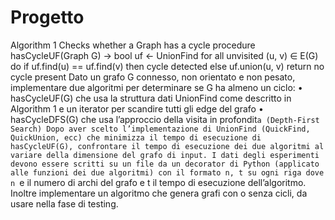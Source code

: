 # Progetto
Algorithm 1 Checks whether a Graph has a cycle procedure hasCycleUF(Graph G) → bool uf ← UnionFind for all unvisited (u, v) ∈ E(G) do if uf.find(u) == uf.find(v) then cycle detected else uf.union(u, v)
return no cycle present
Dato un grafo G connesso, non orientato e non pesato, implementare due algoritmi per determinare se G ha almeno un ciclo:
• hasCycleUF(G) che usa la struttura dati UnionFind come descritto in Algorithm 1 e un iterator per scandire tutti gli edge del grafo
• hasCycleDFS(G) che usa l’approccio della visita in profondit`a (Depth-First Search)
Dopo aver scelto l’implementazione di UnionFind (QuickFind, QuickUnion, ecc) che minimizza il tempo di esecuzione di hasCycleUF(G), confrontare il tempo di esecuzione dei due algoritmi al variare della dimensione del grafo di input. I dati degli esperimenti devono essere scritti su un file da un decorator di Python (applicato alle funzioni dei due algoritmi) con il formato n, t su ogni riga dove n `e il numero di archi del grafo e t il tempo di esecuzione dell’algoritmo. Inoltre implementare un algoritmo che genera grafi con o senza cicli, da usare nella fase di testing.

